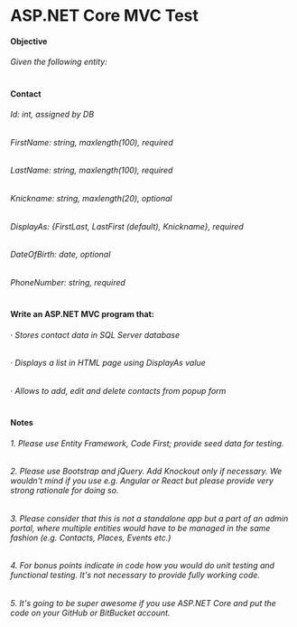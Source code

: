 # ASP.NET Core MVC Test

#### Objective
###### Given the following entity:

#
#### Contact
###### Id: int, assigned by DB
###### FirstName: string, maxlength(100), required
###### LastName: string, maxlength(100), required
###### Knickname: string, maxlength(20), optional
###### DisplayAs: {FirstLast, LastFirst (default), Knickname}, required
###### DateOfBirth: date, optional
###### PhoneNumber: string, required

#
#### Write an ASP.NET MVC program that:
###### · Stores contact data in SQL Server database
###### · Displays a list in HTML page using DisplayAs value
###### · Allows to add, edit and delete contacts from popup form

#
#### Notes
###### 1. Please use Entity Framework, Code First; provide seed data for testing.
###### 2. Please use Bootstrap and jQuery. Add Knockout only if necessary. We wouldn't mind if you use e.g. Angular or React but please provide very strong rationale for doing so.
###### 3. Please consider that this is not a standalone app but a part of an admin portal, where multiple entities would have to be managed in the same fashion (e.g. Contacts, Places, Events etc.)
###### 4. For bonus points indicate in code how you would do unit testing and functional testing. It's not necessary to provide fully working code.
###### 5. It's going to be super awesome if you use ASP.NET Core and put the code on your GitHub or BitBucket account.

